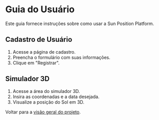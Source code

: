 # Guia do Usuário

Este guia fornece instruções sobre como usar a Sun Position Platform.

## Cadastro de Usuário

1. Acesse a página de cadastro.
2. Preencha o formulário com suas informações.
3. Clique em "Registrar".

## Simulador 3D

1. Acesse a área do simulador 3D.
2. Insira as coordenadas e a data desejada.
3. Visualize a posição do Sol em 3D.

Voltar para a [visão geral do projeto](home/index.md).